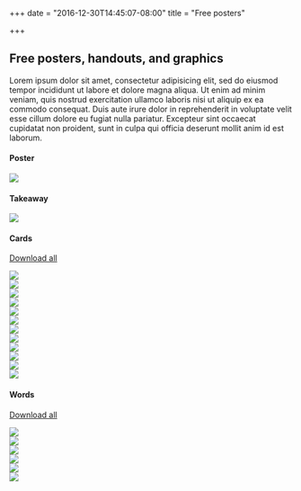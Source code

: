 +++
date = "2016-12-30T14:45:07-08:00"
title = "Free posters"

+++

## Free posters, handouts, and graphics

Lorem ipsum dolor sit amet, consectetur adipisicing elit, sed do eiusmod tempor incididunt ut labore et dolore magna aliqua. Ut enim ad minim veniam, quis nostrud exercitation ullamco laboris nisi ut aliquip ex ea commodo consequat. Duis aute irure dolor in reprehenderit in voluptate velit esse cillum dolore eu fugiat nulla pariatur. Excepteur sint occaecat cupidatat non proident, sunt in culpa qui officia deserunt mollit anim id est laborum.

<div>
  <div class="clearfix mt4">
    <div class="col-12">
      <h4>Poster</h4>
    </div>
    <div class="sm-col sm-col-12 md-col-6 border pt1">
      <a href="/pdf/loveisaction_poster.pdf" target="_blank"><img src="/img/poster.svg"></a>
    </div>
    <!-- <div class="sm-col sm-col-4 md-col-2 p2">
      <a href="/"><img src="/img/poster_front.svg"></a>
    </div>
    <div class="sm-col sm-col-4 md-col-2 p2">
      <a href="/"><img src="/img/poster_back.svg"></a>
    </div> -->
  </div>


  <div class="clearfix mt4">
    <div class="col-12">
      <h4>Takeaway</h4>
    </div>
    <div class="sm-col sm-col-12 md-col-6">
      <a href="/pdf/loveisaction_takeaway.pdf" target="_blank"><img src="/img/takeaway.svg"></a>
    </div>
  </div>


  <div class="clearfix mt4">
    <div class="col-12">
      <h4>Cards</h4>
    </div>
    <a href="/pdf/loveisaction_cards.pdf" target="_blank"><p>Download all</p></a>
    <div class="sm-col sm-col-4 md-col-2 p2">
      <a href="/pdf/loveisaction.pdf" target="_blank"><img src="/img/logo.svg"></a>
    </div>
    <div class="sm-col sm-col-4 md-col-2">
      <a href="/pdf/loveisaction_ask.pdf" target="_blank"><img src="/img/ask.svg"></a>
    </div>
    <div class="sm-col sm-col-4 md-col-2">
      <a href="/pdf/loveisaction_care.pdf" target="_blank"><img src="/img/care.svg"></a>
    </div>
    <div class="sm-col sm-col-4 md-col-2">
      <a href="/pdf/loveisaction_help.pdf" target="_blank"><img src="/img/help.svg"></a>
    </div>
    <div class="sm-col sm-col-4 md-col-2">
      <a href="/pdf/loveisaction_learn.pdf" target="_blank"><img src="/img/learn.svg"></a>
    </div>
    <div class="sm-col sm-col-4 md-col-2">
      <a href="/pdf/loveisaction_persevere.pdf" target="_blank"><img src="/img/persevere.svg"></a>
    </div>
    <div class="sm-col sm-col-4 md-col-2">
      <a href="/pdf/loveisaction_protect.pdf" target="_blank"><img src="/img/protect.svg"></a>
    </div>
    <div class="sm-col sm-col-4 md-col-2">
      <a href="/pdf/loveisaction_respect.pdf" target="_blank"><img src="/img/respect.svg"></a>
    </div>
    <div class="sm-col sm-col-4 md-col-2">
      <a href="/pdf/loveisaction_share.pdf" target="_blank"><img src="/img/share.svg"></a>
    </div>
    <div class="sm-col sm-col-4 md-col-2">
      <a href="/pdf/loveisaction_show-up.pdf" target="_blank"><img src="/img/show-up.svg"></a>
    </div>
    <div class="sm-col sm-col-4 md-col-2">
      <a href="/pdf/loveisaction_speak-up.pdf" target="_blank"><img src="/img/speak-up.svg"></a>
    </div>
    <div class="sm-col sm-col-4 md-col-2">
      <a href="/pdf/loveisaction_support.pdf" target="_blank"><img src="/img/support.svg"></a>
    </div>
  </div>



  <div class="clearfix mt4">
    <div class="col-12">
      <h4>Words</h4>
    </div>
    <a href="/pdf/loveisaction_words.pdf" target="_blank"><p>Download all</p></a>
    <div class="sm-col sm-col-6 md-col-4 p2">
      <a href="/pdf/loveisaction_words-01.pdf" target="_blank"><img src="/img/words01.svg"></a>
    </div>
    <div class="sm-col sm-col-6 md-col-4 p2">
      <a href="/pdf/loveisaction_words-02.pdf" target="_blank"><img src="/img/words02.svg"></a>
    </div>
    <div class="sm-col sm-col-6 md-col-4 p2">
      <a href="/pdf/loveisaction_words-03.pdf" target="_blank"><img src="/img/words03.svg"></a>
    </div>
    <div class="sm-col sm-col-6 md-col-4 p2">
      <a href="/pdf/loveisaction_words-04.pdf" target="_blank"><img src="/img/words04.svg"></a>
    </div>
    <div class="sm-col sm-col-6 md-col-4 p2">
      <a href="/pdf/loveisaction_words-05.pdf" target="_blank"><img src="/img/words05.svg"></a>
    </div>
    <div class="sm-col sm-col-6 md-col-4 p2">
      <a href="/pdf/loveisaction_words-06.pdf" target="_blank"><img src="/img/words06.svg"></a>
    </div>
  </div>

</div>
